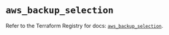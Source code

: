 # `aws_backup_selection`

Refer to the Terraform Registry for docs: [`aws_backup_selection`](https://registry.terraform.io/providers/hashicorp/aws/5.75.1/docs/resources/backup_selection).
